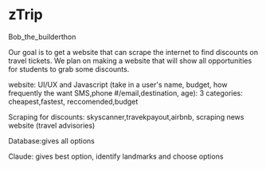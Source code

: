 # zTrip
Bob_the_builderthon

Our goal is to get a website that can scrape the internet to find discounts on travel tickets. We plan on making a website that will show all opportunities for students to grab some discounts.

website: UI/UX and Javascript (take in a user's name, budget, how frequently the want SMS,phone #/email,destination, age): 3 categories: cheapest,fastest, reccomended,budget

Scraping for discounts: skyscanner,travekpayout,airbnb, scraping news website (travel advisories)

Database:gives all options

Claude: gives best option, identify landmarks and choose options
